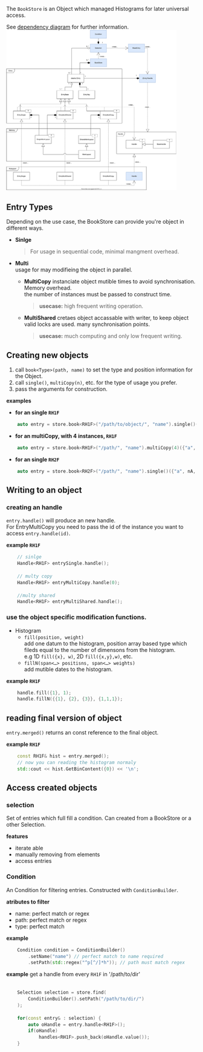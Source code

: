 The `BookStore` is an Object which managed Histograms for later universal access.

<style>
img[alt="dependency diagram"] {
	width: 450px;
}
</style>
See [dependency diagram](/diagrams/BookStore-Data.html) for further information.
[![dependency diagram](/diagrams/BookStore-Data.svg)](/diagrams/BookStore-Data.html)


## Entry Types

Depending on the use case, the BookStore can provide you're object in different ways.

* **Sinlge**

	> For usage in sequential code, minimal mangment overhead.
	
* **Multi**   
	 usage for may modifieing the object in parallel.
    * **MultiCopy**
		 instanciate object mutible times to avoid synchronisation.
		 Memory overhead.  
	 	 the number of instances must be passed to construct time.
	 	 
		 > **usecase:** high frequent writing operation.
		 
    * **MultiShared**
		cretaes object accassable with writer, to keep object valid locks are used.
		many synchronisation points.   
			
		 > **usecase:** much computing and only low frequent writing.	
		 	

## Creating new objects

1. call `book<Type>(path, name)` to set the type and position information for the Object.
2. call `single()`, `multiCopy(n)`, etc. for the type of usage you prefer.
3. pass the arguments for construction.

**examples**

* **for an single `RH1F`**
```cpp
	auto entry = store.book<RH1F>("/path/to/object/", "name").single()({"axis title", bins, min, max});
```
* **for an multiCopy, with 4 instances, `RH1F`**
```cpp
	auto entry = store.book<RH1F>("/path/", "name").multiCopy(4)({"a", bins, min, max});
```
* **for an single `RH2F`**
```cpp
	auto entry = store.book<RH2F>("/path/", "name").single()({"a", nA, minA, maxA}, {"b", nB, minB, maxB});
```

## Writing to an object

### creating an handle
`entry.handle()` will produce an new handle.  
For EntryMultiCopy you need to pass the id of the instance you want to access `entry.handle(id)`.

**example `RH1F`**
```cpp
	// sinlge
	Handle<RH1F> entrySingle.handle();

	// multy copy
	Handle<RH1F> entryMultiCopy.handle(0);

	//multy shared
	Handle<RH1F> entryMultiShared.handle();
```

### use the object specific modification functions.
*	Histogram
	 * `fill(position, weight)`  
	    add one datum to the histogram, position array based type which fileds equal to the number of dimensons from the histogram.    
	    e.g 1D `fill({x}, w)`, 2D `fill({x,y},w)`, etc.
	 * `fillN(span<…> positisns, span<…> weights)`  
	     add mutible dates to the histogram.

**example `RH1F`**
```cpp
	handle.fill({1}, 1);
	handle.fillN({{1}, {2}, {3}}, {1,1,1});
```


## reading final version of object

`entry.merged()` returns an const reference to the final object.

**example `RH1F`**
```cpp
	const RH1F& hist = entry.merged();
	// now you can reading the histogram normaly
	std::cout << hist.GetBinContent({0}) << '\n';
```


## Access created objects

### selection

Set of entries which full fill a condition. Can created from a BookStore
or a other Selection.

**features**
* iterate able  
* manually removing from elements
* access entries

### Condition

An Condition for filtering entries. Constructed with `ConditionBuilder`.

**atributes to filter**

* name: perfect match or regex
* path: perfect match or regex
* type: perfect match

**example**
```cpp
	Condition condition = ConditionBuilder()
		.setName("name") // perfect match to name required
		.setPath(std::regex("^p[^/]*h")); // path must match regex
```

**example** get a handle from every `RH1F` in '/path/to/dir'
```cpp

	Selection selection = store.find(
		ConditionBuilder().setPath("/path/to/dir/")
	);

	for(const entry& : selection) {
		auto oHandle = entry.handle<RH1F>();
		if(oHandle)
			handles<RH1F>.push_back(oHandle.value());
	}
```

